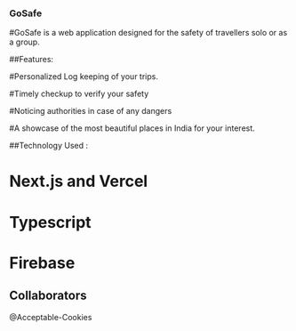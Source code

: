 ### GoSafe

#GoSafe is a web application designed for the safety of travellers solo or as a group.

##Features: 

#Personalized Log keeping of your trips.

#Timely checkup to verify your safety

#Noticing authorities in case of any dangers

#A showcase of the most beautiful places in India for your interest.

##Technology Used :

# Next.js and Vercel

# Typescript

# Firebase

## Collaborators 

@Acceptable-Cookies
